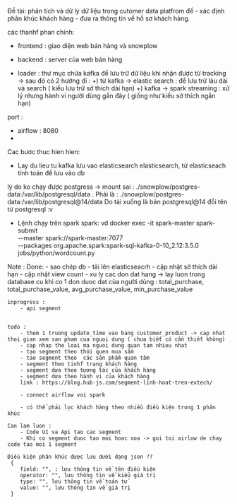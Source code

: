 
Đề tài: phân tích và dữ lý dữ liệu trong cutomer data platfrom để 
    - xác định phân khúc khách hàng
    - đưa ra thông tin về hồ sơ khách hàng.

các thanhf phan chính:
- frontend : giao diện web bán hàng và snowplow
- backend : server của web bán hàng

- loader : thư mục chứa kafka để lưu trữ dữ liệu khi nhận được từ tracking
        -> sau đó có 2 hướng đi :
            +) từ kafka -> elastic search : để lưu trữ lâu dài và search ( kiểu lưu trữ sở thích dài hạn)
            +) kafka -> spark streaming : xử lý nhưng hành vi người dùng gần đây ( giống như kiểu sở thích ngắn hạn)

port :
- airflow : 8080
- 


Cac bươc thuc hien hien:
- Lay du lieu tu kafka lưu vao elasticsearch elasticsearch, từ elasticseach tính toán để lưu vào db

lý do ko chạy được postgress -> mount sai : ./snowplow/postgres-data:/var/lib/postgresql/data .
 Phải là : ./snowplow/postgres-data:/var/lib/postgresql@14/data
 Do tải xuống là bản postgresql@14 đổi tên từ postgresql :v

- Lệnh chạy trên spark spark: vd
    docker exec -it spark-master spark-submit \
    --master spark://spark-master:7077 \
    --packages org.apache.spark:spark-sql-kafka-0-10_2.12:3.5.0 jobs/python/wordcount.py


Note :
    Done:
        - sao chép db
        - tải lên elasticseacrh
        - cập nhật sở thích dài hạn
        - cập nhật view count
        - xu ly cac don dat hang -> lay luon trong database cu khi co 1 don duoc dat của người dùng : total_purchase, total_purchase_value, avg_purchase_value, min_purchase_value

    inprogress : 
        - api segment


    todo :
        - them 1 truong update_time vao bang customer_product -> cap nhat thoi gian xem san pham cua nguoi dung ( chưa biết có cần thiết không)
        - cap nhap the loai ma nguoi dung quan tam nhieu nhat
        - tạo segment theo thói quen mua sắm
        - tao segment theo  các sản phẩm quan tâm
        - segment theo tinhf trạng khách hàng
        - segment dựa theo tương tác của khách hàng 
        - segment dựa theo hành vi của khách hàng
        link : https://blog.hub-js.com/segment-linh-hoat-tren-extech/

        - connect airflow voi spark

        - có thể phải lọc khách hàng theo nhiều điều kiện trong 1 phân khúc

    Can lam luon :
        - Code UI va Api tao cac segment
        - Khi co segment duoc tao moi hoac xoa -> goi toi airlow de chay code tao moi 1 segment

    Điều kiện phân khúc được lưu dưới dạng json ??
     {
        field: "", : lưu thông tin về tên điều kiện 
        operator: "", lưu thông tin về kiểu giá trị 
        type: "", lưu thông tin về toán tử
        value: "", lưu thông tin về giá trị
     }
